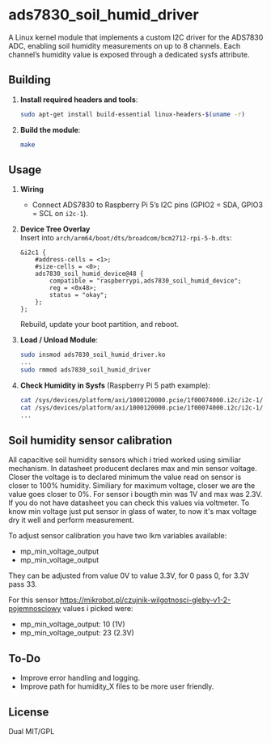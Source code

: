 # ads7830_soil_humid_driver

A Linux kernel module that implements a custom I2C driver for the ADS7830 ADC, enabling soil humidity measurements on up to 8 channels. Each channel’s humidity value is exposed through a dedicated sysfs attribute.

## Building

1. **Install required headers and tools**:
   ```bash
   sudo apt-get install build-essential linux-headers-$(uname -r)
   ```
2. **Build the module**:
   ```bash
   make
   ```

## Usage

1. **Wiring**  
   - Connect ADS7830 to Raspberry Pi 5’s I2C pins (GPIO2 = SDA, GPIO3 = SCL on `i2c-1`).

2. **Device Tree Overlay**  
   Insert into `arch/arm64/boot/dts/broadcom/bcm2712-rpi-5-b.dts`:
   ```dts
   &i2c1 {
       #address-cells = <1>;
       #size-cells = <0>;
       ads7830_soil_humid_device@48 {
           compatible = "raspberrypi,ads7830_soil_humid_device";
           reg = <0x48>;
           status = "okay";
       };
   };
   ```
   Rebuild, update your boot partition, and reboot.

3. **Load / Unload Module**:
   ```bash
   sudo insmod ads7830_soil_humid_driver.ko
   ...
   sudo rmmod ads7830_soil_humid_driver
   ```

4. **Check Humidity in Sysfs** (Raspberry Pi 5 path example):
   ```bash
   cat /sys/devices/platform/axi/1000120000.pcie/1f00074000.i2c/i2c-1/1-0048/humidity_0
   cat /sys/devices/platform/axi/1000120000.pcie/1f00074000.i2c/i2c-1/1-0048/humidity_1
   ...
   ```

## Soil humidity sensor calibration

All capacitive soil humidity sensors which i tried worked using similiar mechanism. In datasheet
producent declares max and min sensor voltage. Closer the voltage is to declared minimum the value
read on sensor is closer to 100% humidity. Similiary for maximum voltage, closer we are the value
goes closer to 0%. For sensor i bougth min was 1V and max was 2.3V. If you do not have datasheet 
you can check this values via voltmeter. To know min voltage just put sensor in glass of water,
to now it's max voltage dry it well and perform measurement.

To adjust sensor calibration you have two lkm variables available:
- mp_min_voltage_output
- mp_min_voltage_output

They can be adjusted from value 0V to value 3.3V, for 0 pass 0, for 3.3V pass 33.

For this sensor https://mikrobot.pl/czujnik-wilgotnosci-gleby-v1-2-pojemnosciowy values i picked were:
- mp_min_voltage_output: 10 (1V)
- mp_min_voltage_output: 23 (2.3V)


## To-Do
- Improve error handling and logging.
- Improve path for humidity_X files to be more user friendly.

## License

Dual MIT/GPL
